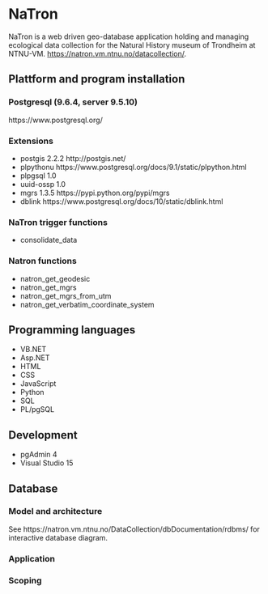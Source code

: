 <h1>NaTron</h1>

NaTron is a web driven geo-database application holding and managing ecological data collection for the Natural History museum of Trondheim at NTNU-VM. https://natron.vm.ntnu.no/datacollection/.

<h2>Plattform and program installation</h2>
  <h3>Postgresql (9.6.4, server 9.5.10)</h3> https://www.postgresql.org/
  <h3>Extensions</h3>
    <ul>
      <li>postgis 2.2.2 http://postgis.net/</li>
      <li>plpythonu https://www.postgresql.org/docs/9.1/static/plpython.html</li>
      <li>plpgsql 1.0</li>
      <li>uuid-ossp 1.0</li>
      <li>mgrs 1.3.5 https://pypi.python.org/pypi/mgrs</li>
      <li>dblink https://www.postgresql.org/docs/10/static/dblink.html</li>
    </ul>
  <h3>NaTron trigger functions</h3>
    <ul>
      <li>consolidate_data</li>
    </ul>
  <h3>Natron functions</h3>
    <ul>
      <li>natron_get_geodesic</li>
      <li>natron_get_mgrs</li>
      <li>natron_get_mgrs_from_utm</li>
      <li>natron_get_verbatim_coordinate_system</li>
    </ul>

<h2>Programming languages</h2>
    <ul>
      <li>VB.NET</li>
      <li>Asp.NET</li>
      <li>HTML</li>
      <li>CSS</li>
      <li>JavaScript</li>
      <li>Python</li>
      <li>SQL</li>
      <li>PL/pgSQL</li>
    </ul>

<h2>Development</h2>
    <ul>
      <li>pgAdmin 4</li>
      <li>Visual Studio 15</li>
    </ul>

<h2>Database</h2>
  <h3>Model and architecture</h3>
      <span>See https://natron.vm.ntnu.no/DataCollection/dbDocumentation/rdbms/ for interactive database diagram.</span>
  <h3>Application</h3>
  <h3>Scoping</h3>
